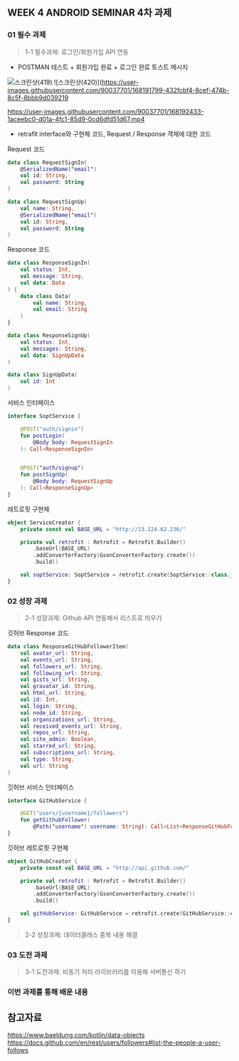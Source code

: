 ## WEEK 4 ANDROID SEMINAR 4차 과제

### 01 필수 과제

> 1-1 필수과제: 로그인/회원가입 API 연동

- POSTMAN 테스트 + 회원가입 완료 + 로그인 완료 토스트 메시지

![스크린샷(419)](https://user-images.githubusercontent.com/90037701/168191793-45524e96-5b00-4200-b554-94b2bee6ca40.png)
![스크린샷(420)](https://user-images.githubusercontent.com/90037701/168191799-432fcbf4-8cef-474b-8c5f-8bbb9d039219

https://user-images.githubusercontent.com/90037701/168192433-1aceebc0-d01a-4fc1-85d9-0cd6dfd51d67.mp4

- retrafit interface와 구현체 코드, Request / Response 객체에 대한 코드

Request 코드

```kotlin
data class RequestSignIn(
    @SerializedName("email")
    val id: String,
    val password: String
)
```

```kotlin
data class RequestSignUp(
    val name: String,
    @SerializedName("email")
    val id: String,
    val password: String
)
```

Response 코드

```kotlin
data class ResponseSignIn(
    val status: Int,
    val message: String,
    val data: Data
) {
    data class Data(
        val name: String,
        val email: String
    )
}
```

```kotlin
data class ResponseSignUp(
    val status: Int,
    val messages: String,
    val data: SignUpData
)

data class SignUpData(
    val id: Int
)

```

서비스 인터페이스

```kotlin
interface SoptService {

    @POST("auth/signin")
    fun postLogin(
        @Body body: RequestSignIn
    ): Call<ResponseSignIn>


    @POST("auth/signup")
    fun postSignUp(
        @Body body: RequestSignUp
    ): Call<ResponseSignUp>
}
```

레트로핏 구현체

```kotlin
object ServiceCreator {
    private const val BASE_URL = "http://13.124.62.236/"

    private val retrofit : Retrofit = Retrofit.Builder()
        .baseUrl(BASE_URL)
        .addConverterFactory(GsonConverterFactory.create())
        .build()

    val soptService: SoptService = retrofit.create(SoptService::class.java)
}
```

### 02 성장 과제

> 2-1 성장과제: Github API 연동해서 리스트로 띄우기

깃허브 Response 코드

```kotlin
data class ResponseGitHubFollowerItem(
    val avatar_url: String,
    val events_url: String,
    val followers_url: String,
    val following_url: String,
    val gists_url: String,
    val gravatar_id: String,
    val html_url: String,
    val id: Int,
    val login: String,
    val node_id: String,
    val organizations_url: String,
    val received_events_url: String,
    val repos_url: String,
    val site_admin: Boolean,
    val starred_url: String,
    val subscriptions_url: String,
    val type: String,
    val url: String
)
```

깃허브 서비스 인터페이스

```kotlin
interface GitHubService {

    @GET("users/{username}/followers")
    fun getGithubFollower(
        @Path("username") username: String): Call<List<ResponseGitHubFollowerItem>>
}
```

깃허브 레트로핏 구현체

```kotlin
object GitHubCreator {
    private const val BASE_URL = "http://api.github.com/"

    private val retrofit : Retrofit = Retrofit.Builder()
        .baseUrl(BASE_URL)
        .addConverterFactory(GsonConverterFactory.create())
        .build()

    val gitHubService: GitHubService = retrofit.create(GitHubService::class.java)
}
```

> 2-2 성장과제: 데이터클래스 중복 내용 해결

### 03 도전 과제

> 3-1 도전과제: 비동기 처리 라이브러리를 이용해 서버통신 하기

### 이번 과제를 통해 배운 내용

## __참고자료__

https://www.baeldung.com/kotlin/data-objects
https://docs.github.com/en/rest/users/followers#list-the-people-a-user-follows
       
